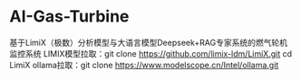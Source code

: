 # AI-Gas-Turbine
基于LimiX（极数）分析模型与大语言模型Deepseek+RAG专家系统的燃气轮机监控系统
LIMIX模型拉取：git clone https://github.com/limix-ldm/LimiX.git
cd LimiX
ollama拉取：git clone https://www.modelscope.cn/Intel/ollama.git
